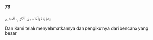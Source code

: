 ##### 76

<span class="ayah">وَنَجَّيْنَٰهُ وَأَهْلَهُۥ مِنَ ٱلْكَرْبِ ٱلْعَظِيمِ</span>

<span class="ayah_translation">Dan Kami telah menyelamatkannya dan pengikutnya dari bencana yang besar.</span>
